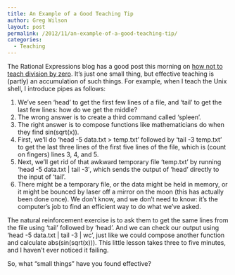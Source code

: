 ```yaml
---
title: An Example of a Good Teaching Tip
author: Greg Wilson
layout: post
permalink: /2012/11/an-example-of-a-good-teaching-tip/
categories:
  - Teaching
---
```

The Rational Expressions blog has a good post this morning on [how not to teach division by zero][1]. It&#8217;s just one small thing, but effective teaching is (partly) an accumulation of such things. For example, when I teach the Unix shell, I introduce pipes as follows:

1.  We&#8217;ve seen &#8216;head&#8217; to get the first few lines of a file, and &#8216;tail&#8217; to get the last few lines: how do we get the middle?
2.  The wrong answer is to create a third command called &#8216;spleen&#8217;.
3.  The right answer is to compose functions like mathematicians do when they find sin(sqrt(x)).
4.  First, we&#8217;ll do &#8216;head -5 data.txt > temp.txt&#8217; followed by &#8216;tail -3 temp.txt&#8217; to get the last three lines of the first five lines of the file, which is (count on fingers) lines 3, 4, and 5.
5.  Next, we&#8217;ll get rid of that awkward temporary file &#8216;temp.txt&#8217; by running &#8216;head -5 data.txt | tail -3&#8242;, which sends the output of &#8216;head&#8217; directly to the input of &#8216;tail&#8217;.
6.  There might be a temporary file, or the data might be held in memory, or it might be bounced by laser off a mirror on the moon (this has actually been done once). We don&#8217;t know, and we don&#8217;t need to know: it&#8217;s the computer&#8217;s job to find an efficient way to do what we&#8217;ve asked.

The natural reinforcement exercise is to ask them to get the same lines from the file using &#8216;tail&#8217; followed by &#8216;head&#8217;. And we can check our output using &#8216;head -5 data.txt | tail -3 | wc&#8217;, just like we could compose another function and calculate abs(sin(sqrt(x))). This little lesson takes three to five minutes, and I haven&#8217;t ever noticed it failing.

So, what &#8220;small things&#8221; have you found effective?

 [1]: http://rationalexpressions.blogspot.ca/2012/11/how-not-to-teach-it-division-by-zero.html